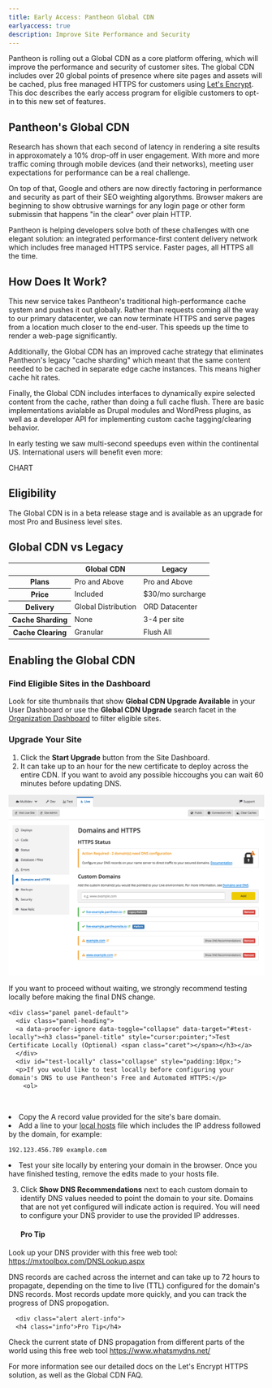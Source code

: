 ```yaml
---
title: Early Access: Pantheon Global CDN
earlyaccess: true
description: Improve Site Performance and Security
---
```


Pantheon is rolling out a Global CDN as a core platform offering, which will improve the performance and security of customer sites. The global CDN includes over 20 global points of presence where site pages and assets will be cached, plus free managed HTTPS for customers using [Let's Encrypt](https://letsencrypt.org). This doc describes the early access program for eligible customers to opt-in to this new set of features.

## Pantheon's Global CDN
Research has shown that each second of latency in rendering a site results in approxomately a 10% drop-off in user engagement. With more and more traffic coming through mobile devices (and their networks), meeting user expectations for performance can be a real challenge. 

On top of that, Google and others are now directly factoring in performance and security as part of their SEO weighting algorythms. Browser makers are beginning to show obtrusive warnings for any login page or other form submissin that happens "in the clear" over plain HTTP.

Pantheon is helping developers solve both of these challenges with one elegant solution: an integrated performance-first content delivery network which includes free managed HTTPS service. Faster pages, all HTTPS all the time.

## How Does It Work?
This new service takes Pantheon's traditional high-performance cache system and pushes it out globally. Rather than requests coming all the way to our primary datacenter, we can now terminate HTTPS and serve pages from a location much closer to the end-user. This speeds up the time to render a web-page significantly. 

Additionally, the Global CDN has an improved cache strategy that eliminates Pantheon's legacy "cache sharding" which meant that the same content needed to be cached in separate edge cache instances. This means higher cache hit rates. 

Finally, the Global CDN includes interfaces to dynamically expire selected content from the cache, rather than doing a full cache flush. There are basic implementations avialable as Drupal modules and WordPress plugins, as well as a developer API for implementing custom cache tagging/clearing behavior.

In early testing we saw multi-second speedups even within the continental US. International users will benefit even more:

CHART

## Eligibility
The Global CDN is in a beta release stage and is available as an upgrade for most Pro and Business level sites.

## Global CDN vs Legacy
<table class="table  table-bordered table-responsive">
  <thead>
    <tr>
      <th></th>
      <th>Global CDN</th>
      <th>Legacy</th>
    </tr>
  </thead>
  <tbody>
    <tr>
      <th>Plans</th>
      <td>Pro and Above</td>
      <td>Pro and Above</td>
    </tr>
    <tr>
      <th>Price</th>
      <td>Included</td>
      <td>$30/mo surcharge</td>
    </tr>
    <tr>
      <th>Delivery</th>
      <td>Global Distribution</td>
      <td>ORD Datacenter</td>
    </tr>
    <tr>
      <th>Cache Sharding</th>
      <td>None</td>
      <td>3-4 per site</td>
    </tr>
    <tr>
      <th>Cache Clearing</th>
      <td>Granular</td>
      <td>Flush All</td>
    </tr>
  </tbody>
</table>


## Enabling the Global CDN

### Find Eligible Sites in the Dashboard
Look for site thumbnails that show **Global CDN Upgrade Available** in your User Dashboard or use the **Global CDN Upgrade** search facet in the [Organization Dashboard](/docs/organization-dashboard/#filter-sites) to filter eligible sites.

### Upgrade Your Site

1. Click the **Start Upgrade** button from the Site Dashboard.
2. It can take up to an hour for the new certificate to deploy across the entire CDN. If you want to avoid any possible hiccoughs you can wait 60 minutes before updating DNS.

  ![Domains and HTTPS action required](/source/docs/assets/images/dashboard/domains-action-required.png)

  If you want to proceed without waiting, we strongly recommend testing locally before making the final DNS change.

    <div class="panel panel-default">
      <div class="panel-heading">
      <a data-proofer-ignore data-toggle="collapse" data-target="#test-locally"><h3 class="panel-title" style="cursor:pointer;">Test Certificate Locally (Optional) <span class="caret"></span></h3></a>
      </div>
      <div id="test-locally" class="collapse" style="padding:10px;">
      <p>If you would like to test locally before configuring your domain's DNS to use Pantheon's Free and Automated HTTPS:</p>
        <ol>
          <li>Copy the A record value provided for the site's bare domain.</li>
          <li>Add a line to your <a href="https://en.wikipedia.org/wiki/Hosts_(file)">local hosts</a> file which includes the IP address followed by the domain, for example:
          <pre><code>192.123.456.789 example.com</code></pre></li>
          <li>Test your site locally by entering your domain in the browser. Once you have finished testing, remove the edits made to your hosts file.</li>
        </ol>
      </div>
    </div>

3. Click **Show DNS Recommendations** next to each custom domain to identify DNS values needed to point the domain to your site. Domains that are not yet configured will indicate action is required. You will need to configure your DNS provider to use the provided IP addresses.

    <div class="alert alert-info">
    <h4 class="info">Pro Tip</h4>
Look up your DNS provider with this free web tool: <a href="https://mxtoolbox.com/DNSLookup.aspx">https://mxtoolbox.com/DNSLookup.aspx</a>
</div>

  DNS records are cached across the internet and can take up to 72 hours to propagate, depending on the time to live (TTL) configured for the domain's DNS records. Most records update more quickly, and you can track the progress of DNS propogation.

      <div class="alert alert-info">
      <h4 class="info">Pro Tip</h4>
Check the current state of DNS propagation from different parts of the world using this free web tool <a href="https://www.whatsmydns.net/">https://www.whatsmydns.net/</a>
</div>

For more information see our detailed docs on the Let's Encrypt HTTPS solution, as well as the Global CDN FAQ.
